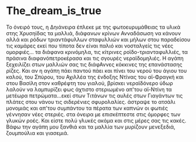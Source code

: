 # The_dream_is_true
Το όνειρό τους, η Δηιάνειρα έπλεκε με της φωτοευρυμάθειας τα υλικά στης Χρυσηίδας τα μαλλιά, διάφανων κρίνων Ανναδάσωση να κάνουν αλλά και ρόδων τριαντάφυλλων σταφυλλιών και μήλων στου παραδείσου τις καμάρες εκεί που τίποτα δεν είναι παλιό και νοσταλγείς τις νέες ομορφιές...
τα διάφανα κρινόμηλα, τις κίτρινες ροϊδο-τριανταφυλλιές, τα πράσινα διαφανόπετροκέρασα και τις σγουρές νεραϊδομηλιές. Η αγάπη ξεχειλίζει στων μαλλιών σας τις διάφΑννες κόκκινες της επανάστασης ρίζες. Και αν η αγάπη πάει παντού πάει και πίνει του νερού του άγιου του καλού, του Σπύρου, του Αχιλλέα της ένδοξης Ντίνας του αϊ-Φραγκή και στου Βασίλη στον καθρέφτη του γιαλού, βρίσκει νεραϊδόνερο ύδωρ λαλούν να λαμπυρίζει φως άχτιστο στεριωμένο απ'του αϊ-Ντίνη τα μετέωρα πετρώματα...εκεί στων Τιτάνων τις αυλές στων Γιαγάντων τις πλάτες στου νάνου τις σιδερένιες σφυρολαλίες.
άστραψε το ατσάλι μονομιάς και απ'του συμπάντου τα πέρατα των καπνών οι φωτιές γέννησαν νέες στεριές. στα όνειρα με επισκέπτεστε στις όμορφες των γλυκών ροές. Και είστε πολύ γλυκές ακόμα και στις μέρες σας τις κακές. Βάφω την αγάπη μου ξανθιά και τα μαλλία των μυρίζουν μενεξεδιά, ζουμπούλια και γιασεμιά.
